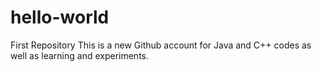 # hello-world
First Repository
This is a new Github account for Java and C++ codes as well as learning and experiments.
